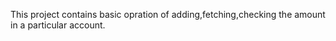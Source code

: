 This project contains basic opration of adding,fetching,checking the amount in a particular account.

